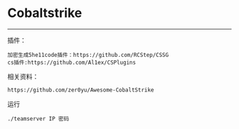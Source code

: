 # Cobaltstrike

---

插件：

```
加密生成5he11code插件：https://github.com/RCStep/CSSG
cs插件:https://github.com/Al1ex/CSPlugins
```

相关资料：

```
https://github.com/zer0yu/Awesome-CobaltStrike
```

运行

```
./teamserver IP 密码
```

